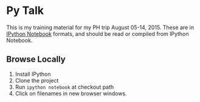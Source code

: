 # Py Talk

This is my training material for my PH trip August 05-14, 2015. These are in [IPython Notebook](http://ipython.org/notebook.html) formats, and should be read or compiled from IPython Notebook.

## Browse Locally

1. Install IPython
2. Clone the project
3. Run `ipython notebook` at checkout path
4. Click on filenames in new browser windows.



